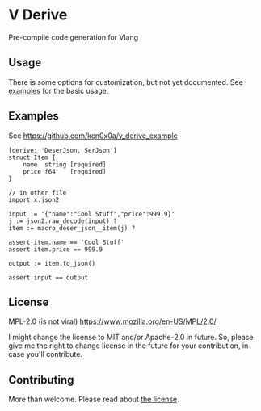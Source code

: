 # V Derive

Pre-compile code generation for Vlang

## Usage

There is some options for customization, but not yet documented.
See [examples](#Examples) for the basic usage.

## Examples

See https://github.com/ken0x0a/v_derive_example

```vlang
[derive: 'DeserJson, SerJson']
struct Item {
	name  string [required]
	price f64    [required]
}

// in other file
import x.json2

input := '{"name":"Cool Stuff","price":999.9}'
j := json2.raw_decode(input) ?
item := macro_deser_json__item(j) ?

assert item.name == 'Cool Stuff'
assert item.price == 999.9

output := item.to_json()

assert input == output
```

## License

MPL-2.0 (is not viral)
https://www.mozilla.org/en-US/MPL/2.0/

I might change the license to MIT and/or Apache-2.0 in future.
So, please give me the right to change license in the future for your contribution, in case you'll contribute.

## Contributing

More than welcome.
Please read about [the license](#License).

